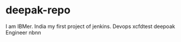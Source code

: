 # deepak-repo
I am IBMer.
India
my first project of jenkins.
Devops 
xcfdtest
deepoak 
Engineer
nbnn
